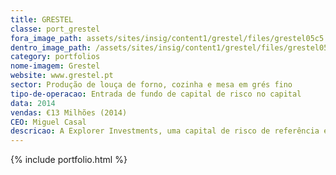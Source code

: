 ```yaml
---
title: GRESTEL
classe: port_grestel
fora_image_path: assets/sites/insig/content1/grestel/files/grestel05c5.jpg
dentro_image_path: /assets/sites/insig/content1/grestel/files/grestel05c5.png
category: portfolios
nome-imagem: Grestel
website: www.grestel.pt
sector: Produção de louça de forno, cozinha e mesa em grés fino
tipo-de-operacao: Entrada de fundo de capital de risco no capital
data: 2014
vendas: €13 Milhões (2014)
CEO: Miguel Casal
descricao: A Explorer Investments, uma capital de risco de referência em Portugal, adquiriu aos accionistas-fundadores uma participação accionista maioritária.
---
```


{% include portfolio.html %}